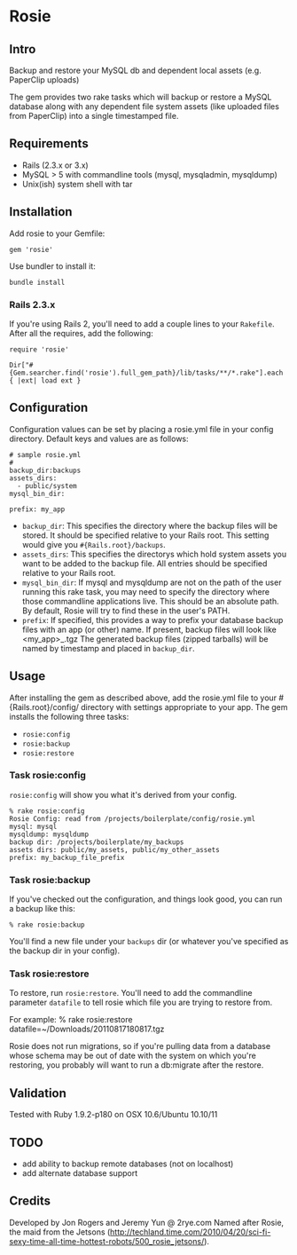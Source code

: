 # Rosie

## Intro

Backup and restore your MySQL db and dependent local assets (e.g. PaperClip uploads)

The gem provides two rake tasks which will backup or restore a MySQL database along with any dependent file system assets (like uploaded files from PaperClip) into a single timestamped file.  

## Requirements

* Rails (2.3.x or 3.x)
* MySQL > 5 with commandline tools (mysql, mysqladmin, mysqldump)
* Unix(ish) system shell with tar

## Installation

Add rosie to your Gemfile:

    gem 'rosie'

Use bundler to install it:

    bundle install

### Rails 2.3.x
If you're using Rails 2, you'll need to add a couple lines to your `Rakefile`.  
After all the requires, add the following:
    
    require 'rosie'
    
    Dir["#{Gem.searcher.find('rosie').full_gem_path}/lib/tasks/**/*.rake"].each { |ext| load ext }
    
## Configuration

Configuration values can be set by placing a rosie.yml file in your config directory.  Default keys and values are as follows:

    # sample rosie.yml
    #
    backup_dir:backups    
    assets_dirs:
      - public/system
    mysql_bin_dir: 
    
    prefix: my_app

* `backup_dir`: This specifies the directory where the backup files will be stored.  It should be specified relative to your Rails root.  This setting would give you `#{Rails.root}/backups`.  
* `assets_dirs`: This specifies the directorys which hold system assets you want to be added to the backup file.  All entries should be specified relative to your Rails root.
* `mysql_bin_dir`: If mysql and mysqldump are not on the path of the user running this rake task, you may need to specify the directory where those commandline applications live.  This should be an absolute path.   By default, Rosie will try to find these in the user's PATH.
* `prefix`: If specified, this provides a way to prefix your database backup files with an app (or other) name.  If present, backup files will look like <my_app>_<timestamp>.tgz
The generated backup files (zipped tarballs) will be named by timestamp and placed in `backup_dir`.

## Usage

After installing the gem as described above, add the rosie.yml file to your #{Rails.root}/config/ directory with settings appropriate to your app.  The gem installs the following three tasks:

* `rosie:config`
* `rosie:backup`
* `rosie:restore`


### Task rosie:config

`rosie:config` will show you what it's derived from your config.

    % rake rosie:config
    Rosie Config: read from /projects/boilerplate/config/rosie.yml
    mysql: mysql
    mysqldump: mysqldump
    backup dir: /projects/boilerplate/my_backups
    assets dirs: public/my_assets, public/my_other_assets
    prefix: my_backup_file_prefix


### Task rosie:backup

If you've checked out the configuration, and things look good, you can run a backup like this:

    % rake rosie:backup

You'll find a new file under your `backups` dir (or whatever you've specified as the backup dir in your config).

### Task rosie:restore

To restore, run `rosie:restore`.  You'll need to add the commandline parameter `datafile` to tell rosie which file you are trying to restore from.

For example:
    % rake rosie:restore datafile=~/Downloads/20110817180817.tgz

Rosie does not run migrations, so if you're pulling data from a database whose schema may be out of date with the system on which you're restoring, you probably will want to run a db:migrate after the restore.

## Validation

Tested with Ruby 1.9.2-p180 on OSX 10.6/Ubuntu 10.10/11

## TODO
* add ability to backup remote databases (not on localhost)
* add alternate database support

## Credits
Developed by Jon Rogers and Jeremy Yun @ 2rye.com
Named after Rosie, the maid from the Jetsons (http://techland.time.com/2010/04/20/sci-fi-sexy-time-all-time-hottest-robots/500_rosie_jetsons/).  
